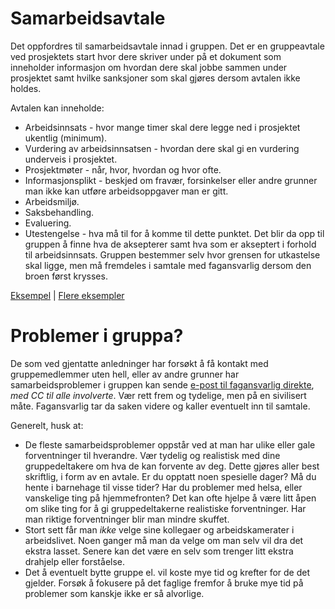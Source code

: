 
# Samarbeidsavtale
Det oppfordres til samarbeidsavtale innad i gruppen. Det er en gruppeavtale ved prosjektets start hvor dere skriver under på et dokument som inneholder informasjon om hvordan dere skal jobbe sammen under prosjektet samt hvilke sanksjoner som skal gjøres dersom avtalen ikke holdes. 

Avtalen kan inneholde: 

  * Arbeidsinnsats - hvor mange timer skal dere legge ned i prosjektet ukentlig (minimum).
  * Vurdering av arbeidsinnsatsen - hvordan dere skal gi en vurdering underveis i prosjektet.
  * Prosjektmøter - når, hvor, hvordan og hvor ofte.
  * Informasjonsplikt - beskjed om fravær, forsinkelser eller andre grunner man ikke kan utføre arbeidsoppgaver man er gitt.
  * Arbeidsmiljø.
  * Saksbehandling.
  * Evaluering.
  * Utestengelse - hva må til for å komme til dette punktet. Det blir da opp til gruppen å finne hva de aksepterer samt hva som er akseptert i forhold til arbeidsinnsats. Gruppen bestemmer selv hvor grensen for utkastelse skal ligge, men må fremdeles i samtale med fagansvarlig dersom den broen først krysses.

[Eksempel](http://79.160.173.144:23000/ijava/gruppe35/samarbeidsavtale.php) | 
[Flere eksempler](https://www.google.com/search?q=samarbeidsavtale#q=samarbeidsavtale+prosjekt)


# Problemer i gruppa? 
De som ved gjentatte anledninger har forsøkt å få kontakt med gruppemedlemmer uten hell, eller av andre grunner har samarbeidsproblemer i gruppen kan sende [e-post til fagansvarlig direkte](mailto:alfred.bratterud@hioa.no), *med CC til alle involverte*. Vær rett frem og tydelige, men på en sivilisert måte. Fagansvarlig tar da saken videre og kaller eventuelt inn til samtale.

Generelt, husk at:

  * De fleste samarbeidsproblemer oppstår ved at man har ulike eller gale forventninger til hverandre. Vær tydelig og realistisk med dine gruppedeltakere om hva de kan forvente av deg. Dette gjøres aller best skriftlig, i form av en avtale. Er du opptatt noen spesielle dager? Må du hente i barnehage til visse tider?  Har du problemer med helsa, eller vanskelige ting på hjemmefronten? Det kan ofte hjelpe å være litt åpen om slike ting for å gi gruppedeltakerne realistiske forventninger. Har man riktige forventninger blir man mindre skuffet.
  * Stort sett får man *ikke* velge sine kollegaer og arbeidskamerater i arbeidslivet. Noen ganger må man da velge om man selv vil dra det ekstra lasset. Senere kan det være en selv som trenger litt ekstra drahjelp eller forståelse.
  * Det å eventuelt bytte gruppe el. vil koste mye tid og krefter for de det gjelder. Forsøk å fokusere på det faglige fremfor å bruke mye tid på problemer som kanskje ikke er så alvorlige. 


